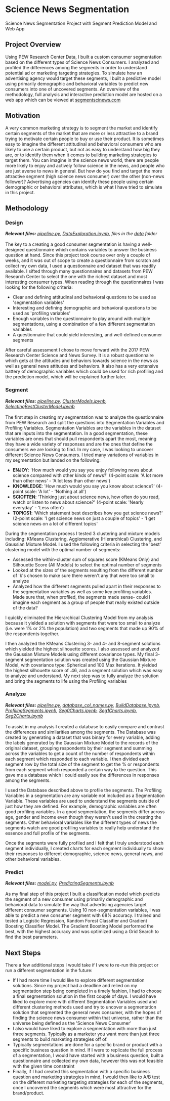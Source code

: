 # Science News Segmentation
Science News Segmentation Project with Segment Prediction Model and Web App

## Project Overview
Using PEW Research Center Data, I built a custom consumer segmentation based on the different types of Science News Consumers. I analyzed and profiled the differences among the segments in order to understand potential ad or marketing targeting strategies. To simulate how an advertising agency would target these segments, I built a predictive model using primarily demographic and behavioral variables to predict new consumers into one of uncovered segments. An overview of the methodology, full analysis and interactive prediction model are hosted on a web app which can be viewed at [segmentscinews.com](http://segmentscinews.com/)

## Motivation
A very common marketing strategy is to segment the market and identify certain segments of the market that are more or less attractive to a brand trying to motivate certain people to buy or use their product. It is sometimes easy to imagine the different attitudinal and behavioral consumers who are likely to use a certain product, but not as easy to understand how big they are, or to identify them when it comes to building marketing strategies to target them. You can imagine in the science news world, there are people more likely to enjoy and actively follow science in the news, and people who are just averse to news in general. But how do you find and target the more attractive segment (high science news consumer) over the other (non-news follower)? Advertising agencies can identify these people using certain demographic or behavioral attributes, which is what I have tried to simulate in this project.

## Methodology
### Design
***Relevant files:** [pipeline.py](https://github.com/taysummers/science_news_segmentation/blob/master/pipeline.py), [DataExploration.ipynb](https://github.com/taysummers/science_news_segmentation/blob/master/JupyterNotebookWork/DataExploration.ipynb), files in the [data](https://github.com/taysummers/science_news_segmentation/tree/master/data/2017%20Pew%20Research%20Center%20Science%20and%20News%20Survey) folder*<br>
<br>
The key to a creating a good consumer segmentation is having a well-designed questionnaire which contains variables to answer the business question at hand. Since this project took course over only a couple of weeks, and it was out of scope to create a questionnaire from scratch and collect my own data, I used a questionnaire and dataset that was readily available. I sifted through many questionnaires and datasets from PEW Research Center to select the one with the richest dataset and most interesting consumer types. When reading through the questionnaires I was looking for the following criteria:
- Clear and defining attitudinal and behavioral questions to be used as 'segmentation variables'
- Interesting and defining demographic and behavioral questions to be used as 'profiling variables'
- Enough variables in the questionnaire to play around with multiple segmentations, using a combination of a few different segmentation variables
- A questionnaire that could yield interesting, and well-defined consumer segments

After careful assessment I chose to move forward with the 2017 PEW Research Center Science and News Survey. It is a robust questionnaire which gets at the attitudes and behaviors towards science in the news as well as general news attitudes and behaviors. It also has a very extensive battery of demographic variables which could be used for rich profiling and the prediction model, which will be explained further later.

### Segment
***Relevant files:** [pipeline.py](https://github.com/taysummers/science_news_segmentation/blob/master/pipeline.py), [ClusterModels.ipynb](https://github.com/taysummers/science_news_segmentation/blob/master/JupyterNotebookWork/ClusterModels.ipynb), [SelectingBestClusterModel.ipynb](https://github.com/taysummers/science_news_segmentation/blob/master/JupyterNotebookWork/SelectingBestClusterModel.ipynb)*<br>
<br>
The first step in creating my segmentation was to analyze the questionnaire from PEW Research and split the questions into Segmentation Variables and Profiling Variables. Segmentation Variables are the variables in the dataset that are inputs into the segmentation. In a good segmentation, these variables are ones that should pull respondents apart the most, meaning they have a wide variety of responses and are the ones that define the consumers we are looking to find. In my case, I was looking to uncover different Science News Consumers. I tried many variations of variables in my segmentation but landed on the following:
- **ENJOY**: 'How much would you say you enjoy following news about science compared with other kinds of news?' (4-point scale: 'A lot more than other news' - 'A lot less than other news')
- **KNOWLEDGE**: 'How much would you say you know about science?' (4-point scale: 'A lot' - 'Nothing at all')
- **SCIOFTEN**: 'Thinking just about science news, how often do you read, watch or listen to news about science?' (4-point scale: 'Nearly everyday' - 'Less often')
- **TOPICS1**: 'Which statement best describes how you get science news?' (2-point scale: 'I get science news on just a couple of topics' - 'I get science news on a lot of different topics'

During the segmentation process I tested 3 clustering and mixture models including: KMeans Clustering, Agglomerative (Hierarchical) Clustering, and Gaussian Mixture Model. I used the following criteria in selecting the 'best' clustering model with the optimal number of segments:
- Assessed the within-cluster sum of squares score (KMeans Only) and Silhouette Score (All Models) to select the optimal number of segments
- Looked at the sizes of the segments resulting from the different number of 'k's chosen to make sure there weren't any that were too small to analyze
- Analyzed how the different segments pulled apart in their responses to the segmentation variables as well as some key profiling variables. Made sure that, when profiled, the segments made sense- could I imagine each segment as a group of people that really existed outside of the data? 

I quickly eliminated the Hierarchical Clustering Model from my analysis because it yielded a solution with segments that were too small to analyze (i.e. were 1% or 2% the population) and two segments that made up 90% of the respondents together.

I then analyzed the KMeans Clustering 3- and 4- and 8-segment solutions which yielded the highest silhouette scores. I also assessed and analyzed the Gaussian Mixture Models using different covariance types. My final 3- segment segmentation solution was created using the Gaussian Mixture Model, with covariance type: Spherical and 100 Max Iterations. It yielded the highest silhouette score of .46, and a segment solution which was easy to analyze and understand. My next step was to fully analyze the solution and bring the segments to life using the Profiling variables

### Analyze
***Relevant files:** [pipeline.py](https://github.com/taysummers/science_news_segmentation/blob/master/pipeline.py), [database_col_names.py](https://github.com/taysummers/science_news_segmentation/blob/master/database_col_names.py), [BuildDatabase.ipynb](https://github.com/taysummers/science_news_segmentation/blob/master/JupyterNotebookWork/BuildDataBase.ipynb), [ProfilingSegments.ipynb](https://github.com/taysummers/science_news_segmentation/blob/master/JupyterNotebookWork/ProfilingSegments.ipynb), [Seg0Charts.ipynb](https://github.com/taysummers/science_news_segmentation/blob/master/JupyterNotebookWork/Seg0Charts.ipynb), [Seg1Charts.ipynb](https://github.com/taysummers/science_news_segmentation/blob/master/JupyterNotebookWork/Seg1Charts.ipynb), [Seg2Charts.ipynb](https://github.com/taysummers/science_news_segmentation/blob/master/JupyterNotebookWork/Seg2Charts.ipynb)*<br>
<br>
To assist in my analysis I created a database to easily compare and contrast the differences and similarities among the segments. The Database was created by generating a dataset that was binary for every variable, adding the labels generated by the Gaussian Mixture Model to the records of the original dataset, grouping respondents by their segment and summing across the variables to get a count of the number of respondents within each segment which responded to each variable. I then divided each segment row by the total size of the segment to get the % or respondents from each segment which responded a certain way to the question. This gave me a database which I could easily see the differences in responses among the segments. 

I used the Database described above to profile the segments. The Profiling Variables in a segmentation are any variable not included as a Segmentation Variable. These variables are used to understand the segments outside of just how they are defined. For example, demographic variables are often good profiling variables. In a good segmentation, the segments differ across age, gender and income even though they weren't used in the creating the segments. Other behavioral variables like the different types of news the segments watch are good profiling variables to really help understand the essence and full profile of the segments. 

Once the segments were fully profiled and I felt that I truly understood each segment individually, I created charts for each segment individually to show their responses to different demographic, science news, general news, and other behavioral variables. 

### Predict
***Relevant files:** [model.py](https://github.com/taysummers/science_news_segmentation/blob/master/model.py), [PredictingSegments.ipynb](https://github.com/taysummers/science_news_segmentation/blob/master/JupyterNotebookWork/PredictingSegments.ipynb)*<br>
<br>
As my final step of this project I built a classification model which predicts the segment of a new consumer using primarily demographic and behavioral data to simulate the way that advertising agencies target different consumer segments. Using 10 non-segmentation variables, I was able to predict a new consumer segment with 68% accuracy. I trained and tested a Logistic Regression, Random Forest Classifier and Gradient Boosting Classifier Model. The Gradient Boosting Model performed the best, with the highest accuracy and was optimized using a Grid Search to find the best parameters. 

## Next Steps
There a few additional steps I would take if I were to re-run this project or run a different segmentation in the future:
- If I had more time I would like to explore different segmentation solutions. Since my project had a deadline and relied on my segmentation step being completed in a timely fashion, I had to choose a final segmentation solution in the first couple of days. I would have liked to explore more with different Segmentation Variables used and different clustering methods used and try to uncover a segmentation solution that segmented the general news consumer, with the hopes of finding the science news consumer within that universe, rather than the universe being defined as the 'Science News Consumer'
- I also would have liked to explore a segmentation with more than just three segments. Typically as a marketer you want more than just three segments to build marketing strategies off of.
- Typically segmentations are done for a specific brand or product with a specific business question in mind. If I were to replicate the full process of a segmentation, I would have started with a business question, built a questionnaire and collected my own data, however this was not feasible with the given time constraint
- Finally, if I had created this segmentation with a specific business question and marketing strategies in mind, I would then like to A/B test on the different marketing targeting strategies for each of the segments, once I uncovered the segments which were most attractive for the brand/product.
